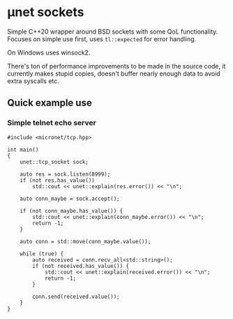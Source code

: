 µnet sockets
============
Simple C++20 wrapper around BSD sockets with some QoL functionality.
Focuses on simple use first, uses `tl::expected` for error handling.

On Windows uses winsock2.

There's ton of performance improvements to be made in the source
code, it currently makes stupid copies, doesn't buffer nearly
enough data to avoid extra syscalls etc.


Quick example use
-----------------

### Simple telnet echo server

```
#include <micronet/tcp.hpp>

int main()
{
    unet::tcp_socket sock;

    auto res = sock.listen(8999);
    if (not res.has_value())
        std::cout << unet::explain(res.error()) << "\n";

    auto conn_maybe = sock.accept();

    if (not conn_maybe.has_value()) {
        std::cout << unet::explain(conn_maybe.error()) << "\n";
        return -1;
    }

    auto conn = std::move(conn_maybe.value());

    while (true) {
        auto received = conn.recv_all<std::string>();
        if (not received.has_value()) {
            std::cout << unet::explain(received.error()) << "\n";
            return -1;
        }

        conn.send(received.value());
    }
}
```
